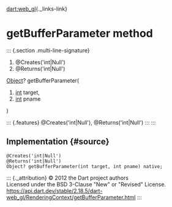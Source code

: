 [dart:web\_gl](../../dart-web_gl/dart-web_gl-library){._links-link}

getBufferParameter method
=========================

::: {.section .multi-line-signature}
<div>

1.  \@Creates(\'int\|Null\')
2.  \@Returns(\'int\|Null\')

</div>

[Object](../../dart-core/object-class)? getBufferParameter(

1.  [int](../../dart-core/int-class) target,
2.  [int](../../dart-core/int-class) pname

)

::: {.features}
\@Creates(\'int\|Null\'), \@Returns(\'int\|Null\')
:::
:::

Implementation {#source}
--------------

``` {.language-dart data-language="dart"}
@Creates('int|Null')
@Returns('int|Null')
Object? getBufferParameter(int target, int pname) native;
```

::: {._attribution}
© 2012 the Dart project authors\
Licensed under the BSD 3-Clause \"New\" or \"Revised\" License.\
<https://api.dart.dev/stable/2.18.5/dart-web_gl/RenderingContext/getBufferParameter.html>
:::
